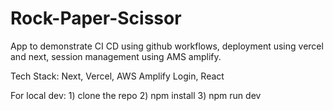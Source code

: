 # Rock-Paper-Scissor
App to demonstrate CI CD using github workflows, deployment using vercel and next, session management using AMS amplify.

Tech Stack: Next, Vercel, AWS Amplify Login, React

For local dev: 1) clone the repo 2) npm install 3) npm run dev 


            



